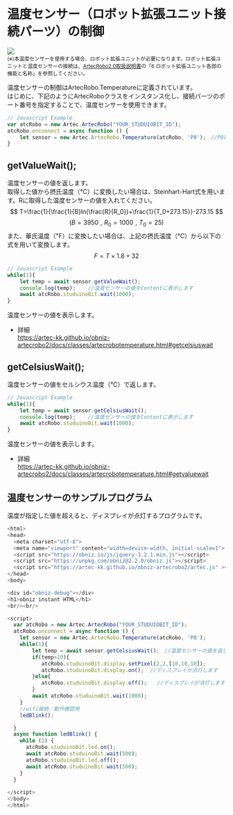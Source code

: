 
# 温度センサー（ロボット拡張ユニット接続パーツ）の制御

![](https://i.imgur.com/GWmFDrR.jpg)<br>
<small>(※)本温度センサーを使用する場合、ロボット拡張ユニットが必要になります。ロボット拡張ユニットと温度センサーの接続は、[ArtecRobo2.0取扱説明書](https://www.artec-kk.co.jp/artecrobo2/pdf/jp/82541man_K0419_J.pdf)の「6 ロボット拡張ユニット各部の機能と名称」を参照してください。<br></small>

温度センサーの制御はArtecRobo.Temperatureに定義されています。</br>
はじめに、下記のようにArtecRoboクラスをインスタンス化し、接続パーツのポート番号を指定することで、温度センサーを使用できます。
```Javascript
// Javascript Example
var atcRobo = new Artec.ArtecRobo("YOUR_STUDUIOBIT_ID");
atcRobo.onconnect = async function () {
    let sensor = new Artec.ArtecRobo.Temperature(atcRobo, 'P0');　//P0に温度センサーを接続する場合
}
```

## getValueWait();
温度センサーの値を返します。<br>
取得した値から摂氏温度（℃）に変換したい場合は、Steinhart-Hart式を用います。Rに取得した温度センサーの値を入れてください。
$$
T=\frac{1}{\frac{1}{B}ln(\frac{R}{R_0})+\frac{1}{T_0+273.15}}-273.15
$$
$$
(B=3950\,\,,\,\,R_0=1000\,\,,\,\,T_0=25)
$$
また、華氏温度（℉）に変換したい場合は、上記の摂氏温度（℃）から以下の式を用いて変換します。
$$
F=T×1.8+32
$$
```Javascript
// Javascript Example
while(1){
    let temp = await sensor.getValueWait();
    console.log(temp);    //温度センサーの値をContentに表示します
    await atcRobo.studuinoBit.wait(1000);
}
```
温度センサーの値を表示します。
* 詳細<br>
https://artec-kk.github.io/obniz-artecrobo2/docs/classes/artecrobotemperature.html#getcelsiuswait

## getCelsiusWait();
温度センサーの値をセルシウス温度（℃）で返します。
```Javascript
// Javascript Example
while(1){
    let temp = await sensor.getCelsiusWait();
    console.log(temp);    //温度センサーの値をContentに表示します
    await atcRobo.studuinoBit.wait(1000);
}
```
温度センサーの値を表示します。
* 詳細<br>
https://artec-kk.github.io/obniz-artecrobo2/docs/classes/artecrobotemperature.html#getvaluewait

## 温度センサーのサンプルプログラム
温度が指定した値を超えると、ディスプレイが点灯するプログラムです。
```Javascript
<html>
<head>
  <meta charset="utf-8">
  <meta name="viewport" content="width=device-width, initial-scale=1">
  <script src="https://obniz.io/js/jquery-3.2.1.min.js"></script>
  <script src="https://unpkg.com/obniz@2.2.0/obniz.js"></script>
  <script src="https://artec-kk.github.io/obniz-artecrobo2/artec.js" ></script>
</head>
<body>

<div id="obniz-debug"></div>
<h1>obniz instant HTML</h1>
<br/><br/>

<script>
  var atcRobo = new Artec.ArtecRobo("YOUR_STUDUIOBIT_ID");
  atcRobo.onconnect = async function () {
    let sensor = new Artec.ArtecRobo.Temperature(atcRobo, 'P0');
    while(1){
        let temp = await sensor.getCelsiusWait();　//温度センサーの値を返します
        if(temp>10){
           atcRobo.studuinoBit.display.setPixel(2,2,[10,10,10]);  
           atcRobo.studuinoBit.display.on();  //ディスプレイが点灯します
        }else{
           atcRobo.studuinoBit.display.off();　　//ディスプレイが消灯します
        }
        await atcRobo.studuinoBit.wait(1000);
    }
    //wifi接続／動作確認用
    ledBlink();

  }
  async function ledBlink() {
    while (1) {
      atcRobo.studuinoBit.led.on();
      await atcRobo.studuinoBit.wait(500);
      atcRobo.studuinoBit.led.off();
      await atcRobo.studuinoBit.wait(500);
    }
  }
  
</script>
</body>
</html>
```

